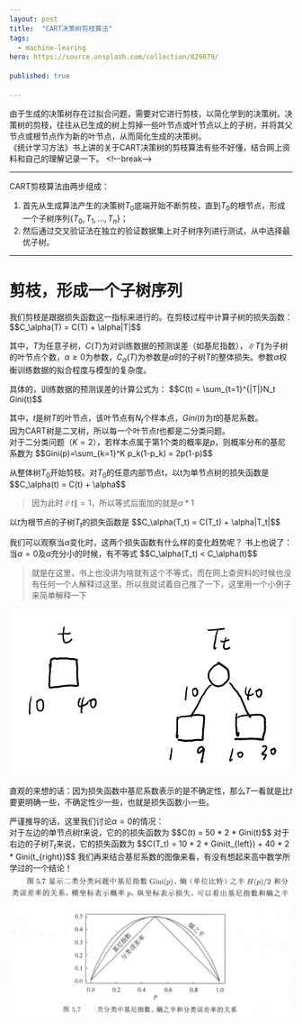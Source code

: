 ```yaml
---
layout: post
title:  "CART决策树剪枝算法"
tags:
  - machine-learing
hero: https://source.unsplash.com/collection/829879/

published: true

---
```


由于生成的决策树存在过拟合问题，需要对它进行剪枝，以简化学到的决策树。决策树的剪枝，往往从已生成的树上剪掉一些叶节点或叶节点以上的子树，并将其父节点或根节点作为新的叶节点，从而简化生成的决策树。   
《统计学习方法》书上讲的关于CART决策树的剪枝算法有些不好懂，结合网上资料和自己的理解记录一下。
<!–-break-–> 


***************

CART剪枝算法由两步组成：
1. 首先从生成算法产生的决策树$T_0$底端开始不断剪枝，直到$T_0$的根节点，形成一个子树序列$\{T_0,T_1,...,T_n\}$；
2. 然后通过交叉验证法在独立的验证数据集上对子树序列进行测试，从中选择最优子树。

*******************

# 剪枝，形成一个子树序列

我们剪枝是跟据损失函数这一指标来进行的。在剪枝过程中计算子树的损失函数：
\$\$C_\alpha(T) = C(T) + \alpha|T|\$\$

其中，$T$为任意子树，$C(T)$为对训练数据的预测误差（如基尼指数），$\|T\|$为子树的叶节点个数，$\alpha\geqslant0$为参数，$C_\alpha(T)$为参数是$\alpha$时的子树$T$的整体损失。参数$\alpha$权衡训练数据的拟合程度与模型的复杂度。

具体的，训练数据的预测误差的计算公式为：
\$\$C(t) = \sum_{t=1}^{|T|}N_t Gini(t)\$\$

其中，$t$是树$T$的叶节点，该叶节点有$N_t$个样本点，$Gini(t)$为$t$的基尼系数。   
因为CART树是二叉树，所以每一个叶节点$t$也都是二分类问题。   
对于二分类问题（$K=2$），若样本点属于第1个类的概率是$p$，则概率分布的基尼系数为
\$\$Gini(p)=\sum_{k=1}^K p_k(1-p_k) = 2p(1-p)\$\$

从整体树$T_0$开始剪枝。对$T_0$的任意内部节点t，以t为单节点树的损失函数是
\$\$C_\alpha(t) = C(t) + \alpha\$\$
> 因为此时$\|t\|=1$，所以等式后面加的就是$\alpha*1$

以$t$为根节点的子树$T_t$的损失函数是
\$\$C_\alpha(T_t) = C(T_t) + \alpha|T_t|\$\$

我们可以观察当$\alpha$变化时，这两个损失函数有什么样的变化趋势呢？
书上也说了：
当$\alpha = 0$及$\alpha$充分小的时候，有不等式
\$\$C_\alpha(T_t) < C_\alpha(t)\$\$
> 就是在这里，书上也没讲为啥就有这个不等式，而在网上查资料的时候也没有任何一个人解释过这里，所以我就试着自己推了一下，这里用一个小例子来简单解释一下

![tree](../resources/CART-tree.png)

直观的来想的话：因为损失函数中基尼系数表示的是不确定性，那么$T$一看就是比$t$要更明确一些，不确定性少一些，也就是损失函数小一些。

严谨推导的话，这里我们讨论$\alpha=0$的情况：   
对于左边的单节点树$t$来说，它的的损失函数为
\$\$C(t) = 50 * 2 * Gini(t)\$\$
对于右边的子树$T_t$来说，它的损失函数为
\$\$C(T_t) = 10 * 2 * Gini(t_{left}) + 40 * 2 * Gini(t_{right})\$\$
我们再来结合基尼系数的图像来看，有没有想起来高中数学所学过的一个结论！
![gini](../resources/Gini.png)


